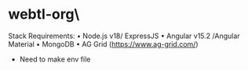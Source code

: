 # webtl-org\
Stack Requirements: 
• Node.js v18/ ExpressJS 
• Angular v15.2 /Angular Material 
• MongoDB 
• AG Grid (https://www.ag-grid.com/) 
- Need to make env file